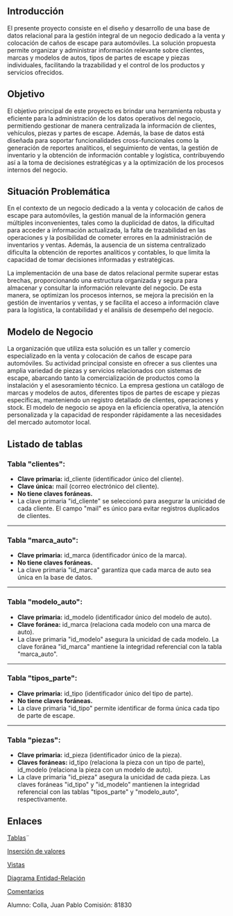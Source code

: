 ## Introducción

El presente proyecto consiste en el diseño y desarrollo de una base de datos relacional para la gestión integral de un negocio dedicado a la venta y colocación de caños de escape para automóviles. La solución propuesta permite organizar y administrar información relevante sobre clientes, marcas y modelos de autos, tipos de partes de escape y piezas individuales, facilitando la trazabilidad y el control de los productos y servicios ofrecidos.

## Objetivo

El objetivo principal de este proyecto es brindar una herramienta robusta y eficiente para la administración de los datos operativos del negocio, permitiendo gestionar de manera centralizada la información de clientes, vehículos, piezas y partes de escape. Además, la base de datos está diseñada para soportar funcionalidades cross-funcionales como la generación de reportes analíticos, el seguimiento de ventas, la gestión de inventario y la obtención de información contable y logística, contribuyendo así a la toma de decisiones estratégicas y a la optimización de los procesos internos del negocio.

## Situación Problemática

En el contexto de un negocio dedicado a la venta y colocación de caños de escape para automóviles, la gestión manual de la información genera múltiples inconvenientes, tales como la duplicidad de datos, la dificultad para acceder a información actualizada, la falta de trazabilidad en las operaciones y la posibilidad de cometer errores en la administración de inventarios y ventas. Además, la ausencia de un sistema centralizado dificulta la obtención de reportes analíticos y contables, lo que limita la capacidad de tomar decisiones informadas y estratégicas.

La implementación de una base de datos relacional permite superar estas brechas, proporcionando una estructura organizada y segura para almacenar y consultar la información relevante del negocio. De esta manera, se optimizan los procesos internos, se mejora la precisión en la gestión de inventarios y ventas, y se facilita el acceso a información clave para la logística, la contabilidad y el análisis de desempeño del negocio.

## Modelo de Negocio

La organización que utiliza esta solución es un taller y comercio especializado en la venta y colocación de caños de escape para automóviles. Su actividad principal consiste en ofrecer a sus clientes una amplia variedad de piezas y servicios relacionados con sistemas de escape, abarcando tanto la comercialización de productos como la instalación y el asesoramiento técnico. La empresa gestiona un catálogo de marcas y modelos de autos, diferentes tipos de partes de escape y piezas específicas, manteniendo un registro detallado de clientes, operaciones y stock. El modelo de negocio se apoya en la eficiencia operativa, la atención personalizada y la capacidad de responder rápidamente a las necesidades del mercado automotor local.

## Listado de tablas

### Tabla "clientes":

- **Clave primaria:** id_cliente (identificador único del cliente).
- **Clave única:** mail (correo electrónico del cliente).
- **No tiene claves foráneas.**
- La clave primaria "id_cliente" se seleccionó para asegurar la unicidad de cada cliente. El campo "mail" es único para evitar registros duplicados de clientes.

---

### Tabla "marca_auto":

- **Clave primaria:** id_marca (identificador único de la marca).
- **No tiene claves foráneas.**
- La clave primaria "id_marca" garantiza que cada marca de auto sea única en la base de datos.

---

### Tabla "modelo_auto":

- **Clave primaria:** id_modelo (identificador único del modelo de auto).
- **Clave foránea:** id_marca (relaciona cada modelo con una marca de auto).
- La clave primaria "id_modelo" asegura la unicidad de cada modelo. La clave foránea "id_marca" mantiene la integridad referencial con la tabla "marca_auto".

---

### Tabla "tipos_parte":

- **Clave primaria:** id_tipo (identificador único del tipo de parte).
- **No tiene claves foráneas.**
- La clave primaria "id_tipo" permite identificar de forma única cada tipo de parte de escape.

---

### Tabla "piezas":

- **Clave primaria:** id_pieza (identificador único de la pieza).
- **Claves foráneas:** id_tipo (relaciona la pieza con un tipo de parte), id_modelo (relaciona la pieza con un modelo de auto).
- La clave primaria "id_pieza" asegura la unicidad de cada pieza. Las claves foráneas "id_tipo" y "id_modelo" mantienen la integridad referencial con las tablas "tipos_parte" y "modelo_auto", respectivamente.

##  Enlaces



[Tablas](https://github.com/JuampiColla/SQL_ESCAPES_COLLA/blob/master/tablas.SQL)¨

[Inserción de valores](https://github.com/JuampiColla/SQL_ESCAPES_COLLA/blob/master/inserciones.SQL)

[Vistas](https://github.com/JuampiColla/SQL_ESCAPES_COLLA/blob/master/vistas.SQL)

[Diagrama Entidad-Relación](https://github.com/JuampiColla/SQL_ESCAPES_COLLA/blob/master/Diagrama%20ER.pdf)

[Comentarios](https://github.com/JuampiColla/SQL_ESCAPES_COLLA/blob/master/Comentarios.SQL)


Alumno: Colla, Juan Pablo
Comisión: 81830